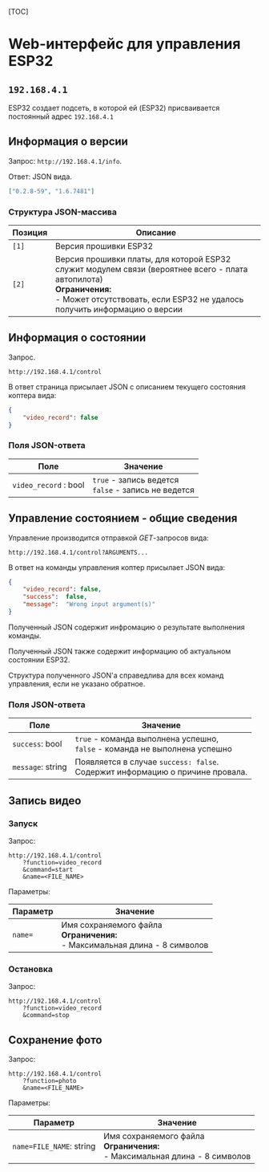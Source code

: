[TOC]

# Web-интерфейс для управления ESP32

## `192.168.4.1`

ESP32 создает подсеть, в которой ей (ESP32)  присваивается постоянный адрес `192.168.4.1`

## Информация о версии

Запрос: `http://192.168.4.1/info`.

Ответ: JSON вида.

```json
["0.2.8-59", "1.6.7481"]
```

### Структура JSON-массива

| Позиция | Описание                                                     |
| ------- | ------------------------------------------------------------ |
| `[1]`   | Версия прошивки ESP32                                        |
| `[2]`   | Версия прошивки платы, для которой ESP32 служит модулем связи (вероятнее всего - плата автопилота) <br> **Ограничения:** <br>- Может отсутствовать, если ESP32 не удалось получить информацию о версии |

## Информация о состоянии

Запрос.

```http
http://192.168.4.1/control
```

В ответ страница присылает JSON с описанием текущего состояния коптера вида:

```json
{
	"video_record":	false
}
```

### Поля JSON-ответа

| Поле                  | Значение                                                 |
| --------------------- | -------------------------------------------------------- |
| `video_record` : bool | `true` - запись ведется <br> `false` - запись не ведется |

## Управление состоянием - общие сведения

Управление производится отправкой *GET*-запросов вида:

```http
http://192.168.4.1/control?ARGUMENTS...
```

В ответ на команды управления коптер присылает JSON вида:

```json
{
	"video_record":	false,
	"success":	false,
	"message":	"Wrong input argument(s)"
}
```

Полученный JSON содержит инфромацию о результате выполнения команды.

Полученный JSON также содержит информацию об актуальном состоянии ESP32.

Структура полученного JSON'а справедлива для всех команд управления, если не указано обратное.

### Поля JSON-ответа

| Поле              | Значение                                                     |
| ----------------- | ------------------------------------------------------------ |
| `success`: bool   | `true` - команда выполнена успешно, <br/>`false` - команда не выполнена успешно |
| `message`: string | Появляется в случае `success: false`. <br>Содержит информацию о причине  провала. |

## Запись видео

### Запуск

Запрос:

```http
http://192.168.4.1/control
    ?function=video_record
    &command=start
    &name=<FILE_NAME>
```

Параметры:

| Параметр | Значение                                                     |
| -------- | ------------------------------------------------------------ |
| `name=`  | Имя сохраняемого файла<br/>**Ограничения:** <br/> - Максимальная длина - 8 символов |

### Остановка

Запрос:

```http
http://192.168.4.1/control
    ?function=video_record
    &command=stop
```

## Сохранение фото

Запрос:

```http
http://192.168.4.1/control
    ?function=photo
    &name=<FILE_NAME>
```

Параметры:

| Параметр                 | Значение                                                     |
| ------------------------ | ------------------------------------------------------------ |
| `name=FILE_NAME`: string | Имя сохраняемого файла <br>**Ограничения:** <br> - Максимальная длина - 8 символов |

